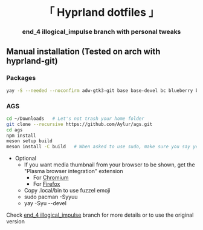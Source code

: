 <div align="center">
    <h1>「 Hyprland dotfiles 」</h1>
    <h3> end_4 illogical_impulse branch with personal tweaks </h3>
</div>

## Manual installation (Tested on arch with hyprland-git)

### Packages

```bash
yay -S --needed --noconfirm adw-gtk3-git base base-devel bc blueberry bluez boost boost-libs brightnessctl cava clang cliphist cmake dart docker docker-compose dotnet-runtime dotnet-sdk dotnet-targeting-pack dunst efibootmgr eog firefox fish foot fuzzel fzf gdb geticons git gjs gnome-control-center gnome-keyring gnome-system-monitor gnome-text-editor gnome-themes-extra gnome-tweaks gojq gradience-git grim grub gst-plugin-pipewire gtk-engine-murrine htop hyprland-git hyprpicker-git intel-ucode inter-font iwd jq keystore-explorer-bin lexend-fonts-git libqalculate light linux linux-firmware meson microsoft-edge-dev-bin mupdf nano nautilus neofetch netstandard-targeting-pack network-manager-applet networkmanager nginx ninja nlohmann-json nodejs-lts-hydrogen noto-fonts-cjk noto-fonts-emoji npm ntfs-3g openssh opentabletdriver os-prober osu-lazer pavucontrol perl-locale-gettext pipewire-alsa pipewire-audio pipewire-pulse plasma-browser-integration playerctl plymouth polkit-gnome python-build python-desktop-entry-lib python-material-color-utilities python-pillow python-poetry python-pywal qbittorrent qt5-wayland qt6-wayland ripgrep rustup sassc scdoc sddm sddm-sugar-candy-git slurp smartmontools socat sox spotify-launcher starship swappy swayidle swaylock swaylock-effects swww telegram-desktop trash-cli ttf-jetbrains-mono-nerd ttf-liberation ttf-material-design-icons-desktop-git ttf-material-symbols-variable-git ttf-space-mono-nerd typescript upower vencord-desktop-git vim visual-studio-code-bin vlc wayland-idle-inhibitor-git wayshot webcord wf-recorder wget wireless_tools wireplumber wlogout xdg-desktop-portal-hyprland xdg-utils yad yarn yay ydotool
```

### AGS

```bash
cd ~/Downloads   # Let's not trash your home folder
git clone --recursive https://github.com/Aylur/ags.git
cd ags
npm install
meson setup build
meson install -C build   # When asked to use sudo, make sure you say yes
```

- Optional
  - If you want media thumbnail from your browser to be shown, get the "Plasma browser integration" extension
    - For [Chromium](https://chrome.google.com/webstore/detail/plasma-integration/cimiefiiaegbelhefglklhhakcgmhkai)
    - For [Firefox](https://addons.mozilla.org/en-US/firefox/addon/plasma-integration/)
  - Copy .local/bin to use fuzzel emoji
  - sudo pacman -Syyuu
  - yay -Syu --devel

Check [end_4 illogical_impulse](https://github.com/end-4/dots-hyprland/tree/illogical-impulse) branch for more details or to use the original version
